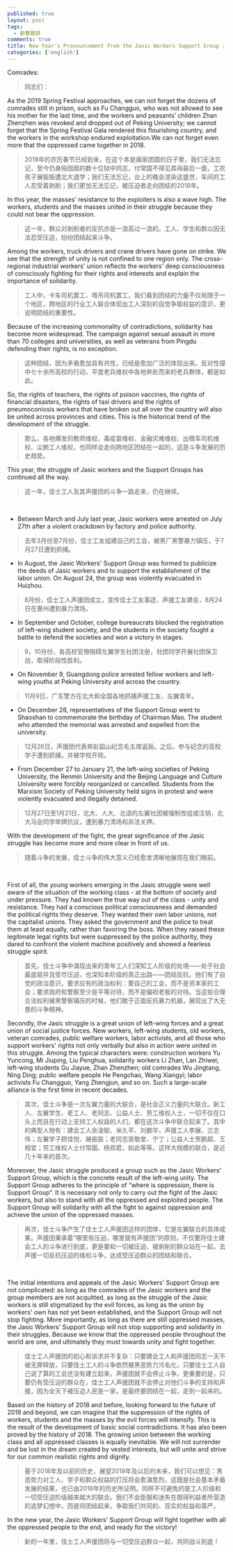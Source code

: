 ```yaml
---
published: true
layout: post
tags: 
  - 新春致辞
comments: true
title: New Year's Pronouncement from the Jasic Workers Support Group : Unite for Greater Victory!
categories: ['english']
---
```

Comrades:
>同志们：

As the 2019 Spring Festival approaches, we can not forget the dozens of comrades still in prison, such as Fu Changguo, who was not allowed to see his mother for the last time, and the workers and peasants’ children Zhan Zhenzhen was revoked and dropped out of Peking University; we cannot forget that the Spring Festival Gala rendered this flourishing country, and the workers in the workshop endured exploitation.We can not forget even more that the oppressed came together in 2018.

>2019年的农历春节已经到来，在这个本是阖家团圆的日子里，我们无法忘记，至今仍身陷囹圄的数十位狱中同志，付常国不得见其母最后一面，工农孩子展振振遭北大退学；我们无法忘记，台上的晚会渲染这盛世，车间的工人忍受着剥削；我们更加无法忘记，被压迫者走向团结的2018年。

In this year, the masses’ resistance to the exploiters is also a wave high. The workers, students and the masses united in their struggle because they could not bear the oppression.

>这一年，群众对剥削者的反抗亦是一浪高过一浪的。工人、学生和群众因无法忍受压迫，纷纷团结起来斗争。

Among the workers, truck drivers and crane drivers have gone on strike. We see that the strength of unity is not confined to one region only. The cross-regional industrial workers' union reflects the workers' deep consciousness of consciously fighting for their rights and interests and explain the importance of solidarity.

>工人中，卡车司机罢工、塔吊司机罢工，我们看到团结的力量不仅局限于一个地区，跨地区的行业工人联合体现出工人深刻的自觉争取权益的意识，更说明团结的重要性。

Because of the increasing commonality of contradictions, solidarity has become more widespread. The campaign against sexual assault in more than 70 colleges and universities, as well as veterans from Pingdu defending their rights, is no exception.

>这种团结，因为矛盾愈加具有共性，已经是愈加广泛的体现出来。反对性侵中七十余所高校的行动，平度老兵维权中各地奔赴而来的老兵群体，都是如此。

So, the rights of teachers, the rights of poison vaccines, the rights of financial disasters, the rights of taxi drivers and the rights of pneumoconiosis workers that have broken out all over the country will also be united across provinces and cities. This is the historical trend of the development of the struggle.

>那么，各地爆发的教师维权、毒疫苗维权、金融灾难维权、出租车司机维权、尘肺工人维权，也同样会走向跨地区团结在一起的，这是斗争发展的历史趋势。

This year, the struggle of Jasic workers and the Support Groups has continued all the way.

>这一年，佳士工人及其声援团的斗争一路走来，仍在继续。

<br/>

* Between March and July last year, Jasic workers were arrested on July 27th after a violent crackdown by factory and police authority.

>去年3月份至7月份，佳士工友组建自己的工会，被黑厂黑警暴力镇压，于7月27日遭到抓捕。

* In August, the Jasic Workers' Support Group was formed to publicize the deeds of Jasic workers and to support the establishment of the labor union. On August 24, the group was violently evacuated in Huizhou.

>8月份，佳士工人声援团成立，宣传佳士工友事迹，声援工友建会，8月24日在惠州遭到暴力清场。

* In September and October, college bureaucrats blocked the registration of left-wing student society, and the students in the society fought a battle to defend the societies and won a victory in stages.

>9，10月份，各高校官僚阻碍左翼学生社团注册，社团同学开展社团保卫战，取得阶段性胜利。

* On November 9, Guangdong police arrested fellow workers and left-wing youths at Peking University and across the country.

>11月9日，广东警方在北大和全国各地抓捕声援工友、左翼青年。

* On December 26, representatives of the Support Group went to Shaoshan to commemorate the birthday of Chairman Mao. The student who attended the memorial was arrested and expelled from the university.

>12月26日，声援团代表奔赴韶山纪念毛主席诞辰。之后，参与纪念的高校学子遭到抓捕，并被学校开除。

* From December 27 to January 21, the left-wing societies of Peking University, the Renmin University and the Beijing Language and Culture University were forcibly reorganized or cancelled. Students from the Marxism Society of Peking University held signs in protest and were violently evacuated and illegally detained.

>12月27日至1月21日，北大、人大、北语的左翼社团被强制改组或注销，北大马会同学举牌抗议，遭到暴力清场和非法关押。

With the development of the fight, the great significance of the Jasic struggle has become more and more clear in front of us.

>随着斗争的发展，佳士斗争的伟大意义已经愈发清晰地展现在我们眼前。

<br/>

First of all, the young workers emerging in the Jasic struggle were well aware of the situation of the working class - at the bottom of society and under pressure. They had known the true way out of the class - unity and resistance. They had a conscious political consciousness and demanded the political rights they deserve. They wanted their own labor unions, not the capitalist unions. They asked the government and the police to treat them at least equally, rather than favoring the boss. When they raised these legitimate legal rights but were suppressed by the police authority, they dared to confront the violent machine positively and showed a fearless struggle spirit.

>首先，佳士斗争中涌现出来的青年工人们深知工人阶级的处境——处于社会最底层并且受尽压迫，也深知本阶级的真正出路——团结反抗。他们有了自觉的政治意识，要求应有的政治权利：要自己的工会，而不是资本家的工会；要求政府和警察至少是平等对待，而不是偏袒老板的对待。当这些合理合法权利被黑警察镇压的时候，他们敢于正面反抗暴力机器，展现出了大无畏的斗争精神。

Secondly, the Jasic struggle is a great union of left-wing forces and a great union of social justice forces. New workers, left-wing students, old workers, veteran comrades, public welfare workers, labor activists, and all those who support workers' rights not only verbally but also in action were united in this struggle. Among the typical characters were: construction workers Yu Yuncong, Mi Jiuping, Liu Penghua, solidarity workers Li Zhan, Lan Zhiwei; left-wing students Gu Jiayue, Zhan Zhenzhen; old comrades Wu Jingtang, Ning Ding; public welfare people He Pengchao, Wang Xiangyi; labor activists Fu Changguo, Yang Zhengjun, and so on. Such a large-scale alliance is the first time in recent decades.

>其次，佳士斗争是一次左翼力量的大联合，是社会正义力量的大联合。新工人、左翼学生、老工人、老同志、公益人士、劳工维权人士，一切不仅在口头上而且在行动上支持工人权益的人们，都在这次斗争中联合起来了。其中的典型人物有：建会工人余浚聪、米久平、刘鹏华，声援工人李展、兰志伟；左翼学子顾佳悦、展振振；老同志吴敬堂、宁丁；公益人士贺鹏超、王相宜；劳工维权人士付常国、杨郑君，如此等等。这样大规模的联合，是近几十年来的首次。

Moreover, the Jasic struggle produced a group such as the Jasic Workers' Support Group, which is the concrete result of the left-wing unity. The Support Group adheres to the principle of “where is oppression, there is Support Group”. It is necessary not only to carry out the fight of the Jasic workers, but also to stand with all the oppressed and exploited people. The Support Group will solidarity with all the fight to against oppression and achieve the union of the oppressed masses.

>再次，佳士斗争产生了佳士工人声援团这样的团体，它是左翼联合的具体成果。声援团秉承着“哪里有压迫，哪里就有声援团”的原则，不仅要将佳士建会工人的斗争进行到底，更是要和一切被压迫、被剥削的群众站在一起，去声援一切反抗压迫的维权斗争，达成受压迫群众的团结和联合。

<br/>

The initial intentions and appeals of the Jasic Workers' Support Group are not complicated: as long as the comrades of the Jasic workers and the group members are not acquitted, as long as the struggle of the Jasic workers is still stigmatized by the evil forces, as long as the union by workers' own has not yet been established, and the Support Group will not stop fighting. More importantly, as long as there are still oppressed masses, the Jasic Workers' Support Group will not stop supporting and solidarity in their struggles. Because we know that the oppressed people throughout the world are one, and ultimately they must towards unity and fight together.

>佳士工人声援团的初心和诉求并不复杂：只要建会工人和声援团同志一天不被无罪释放，只要佳士工人的斗争依然被黑恶势力污名化，只要佳士工人自己说了算的工会还没有建立起来，声援团就不会停止斗争。更重要的是，只要仍有受压迫的群众在，佳士工人声援团就不会停止对他们斗争的支持和声援，因为全天下被压迫人民是一家，是最终要团结在一起，走到一起来的。

Based on the history of 2018 and before, looking forward to the future of 2019 and beyond, we can imagine that the suppression of the rights of workers, students and the masses by the evil forces will intensify. This is the result of the development of basic social contradictions. It has also been proved by the history of 2018. The growing union between the working class and all oppressed classes is equally inevitable. We will not surrender and be lost in the dream created by vested interests, but will unite and strive for our common realistic rights and dignity.

>基于2018年及以前的历史，展望2019年及以后的未来，我们可以想见：黑恶势力对工人、学子和群众权益的打压将会愈演愈烈，这既是社会基本矛盾发展的结果，也已由2018年的历史所证明。同样不可避免的是工人阶级和一切受压迫阶级越来越大的联合。我们不会臣服和迷失在既得利益者所营造的追梦幻想中，而是将团结起来，争取我们共同的、现实的权益和尊严。

In the new year, the Jasic Workers' Support Group will fight together with all the oppressed people to the end, and ready for the victory!

>新的一年里，佳士工人声援团将与一切受压迫群众一起，共同战斗到底！



